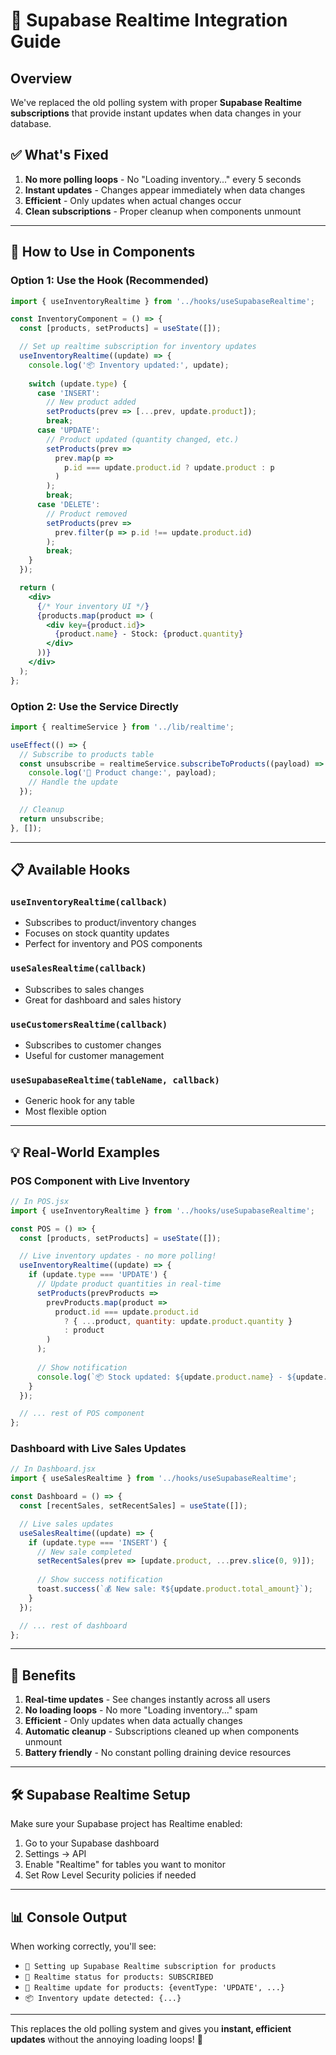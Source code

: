 # 🔔 Supabase Realtime Integration Guide

## Overview

We've replaced the old polling system with proper **Supabase Realtime subscriptions** that provide instant updates when data changes in your database.

## ✅ What's Fixed

1. **No more polling loops** - No "Loading inventory..." every 5 seconds
2. **Instant updates** - Changes appear immediately when data changes
3. **Efficient** - Only updates when actual changes occur
4. **Clean subscriptions** - Proper cleanup when components unmount

---

## 🔧 How to Use in Components

### Option 1: Use the Hook (Recommended)

```jsx
import { useInventoryRealtime } from '../hooks/useSupabaseRealtime';

const InventoryComponent = () => {
  const [products, setProducts] = useState([]);

  // Set up realtime subscription for inventory updates
  useInventoryRealtime((update) => {
    console.log('📦 Inventory updated:', update);
    
    switch (update.type) {
      case 'INSERT':
        // New product added
        setProducts(prev => [...prev, update.product]);
        break;
      case 'UPDATE':
        // Product updated (quantity changed, etc.)
        setProducts(prev => 
          prev.map(p => 
            p.id === update.product.id ? update.product : p
          )
        );
        break;
      case 'DELETE':
        // Product removed
        setProducts(prev => 
          prev.filter(p => p.id !== update.product.id)
        );
        break;
    }
  });

  return (
    <div>
      {/* Your inventory UI */}
      {products.map(product => (
        <div key={product.id}>
          {product.name} - Stock: {product.quantity}
        </div>
      ))}
    </div>
  );
};
```

### Option 2: Use the Service Directly

```jsx
import { realtimeService } from '../lib/realtime';

useEffect(() => {
  // Subscribe to products table
  const unsubscribe = realtimeService.subscribeToProducts((payload) => {
    console.log('🔄 Product change:', payload);
    // Handle the update
  });

  // Cleanup
  return unsubscribe;
}, []);
```

---

## 📋 Available Hooks

### `useInventoryRealtime(callback)`
- Subscribes to product/inventory changes
- Focuses on stock quantity updates
- Perfect for inventory and POS components

### `useSalesRealtime(callback)`
- Subscribes to sales changes
- Great for dashboard and sales history

### `useCustomersRealtime(callback)`
- Subscribes to customer changes
- Useful for customer management

### `useSupabaseRealtime(tableName, callback)`
- Generic hook for any table
- Most flexible option

---

## 💡 Real-World Examples

### POS Component with Live Inventory

```jsx
// In POS.jsx
import { useInventoryRealtime } from '../hooks/useSupabaseRealtime';

const POS = () => {
  const [products, setProducts] = useState([]);

  // Live inventory updates - no more polling!
  useInventoryRealtime((update) => {
    if (update.type === 'UPDATE') {
      // Update product quantities in real-time
      setProducts(prevProducts => 
        prevProducts.map(product => 
          product.id === update.product.id 
            ? { ...product, quantity: update.product.quantity }
            : product
        )
      );
      
      // Show notification
      console.log(`📦 Stock updated: ${update.product.name} - ${update.product.quantity} remaining`);
    }
  });

  // ... rest of POS component
};
```

### Dashboard with Live Sales Updates

```jsx
// In Dashboard.jsx
import { useSalesRealtime } from '../hooks/useSupabaseRealtime';

const Dashboard = () => {
  const [recentSales, setRecentSales] = useState([]);

  // Live sales updates
  useSalesRealtime((update) => {
    if (update.type === 'INSERT') {
      // New sale completed
      setRecentSales(prev => [update.product, ...prev.slice(0, 9)]);
      
      // Show success notification
      toast.success(`💰 New sale: ₹${update.product.total_amount}`);
    }
  });

  // ... rest of dashboard
};
```

---

## 🎯 Benefits

1. **Real-time updates** - See changes instantly across all users
2. **No loading loops** - No more "Loading inventory..." spam
3. **Efficient** - Only updates when data actually changes
4. **Automatic cleanup** - Subscriptions cleaned up when components unmount
5. **Battery friendly** - No constant polling draining device resources

---

## 🛠 Supabase Realtime Setup

Make sure your Supabase project has Realtime enabled:

1. Go to your Supabase dashboard
2. Settings → API
3. Enable "Realtime" for tables you want to monitor
4. Set Row Level Security policies if needed

---

## 📊 Console Output

When working correctly, you'll see:
- `🔔 Setting up Supabase Realtime subscription for products`
- `📡 Realtime status for products: SUBSCRIBED`
- `🔄 Realtime update for products: {eventType: 'UPDATE', ...}`
- `📦 Inventory update detected: {...}`

---

This replaces the old polling system and gives you **instant, efficient updates** without the annoying loading loops! 🎉
